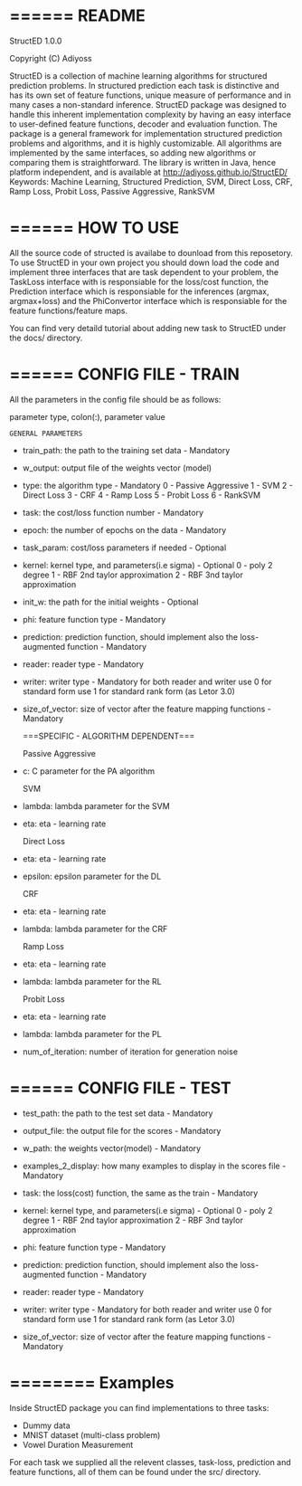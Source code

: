 ======
README
======

StructED 1.0.0

Copyright (C) Adiyoss

StructED is a collection of machine learning algorithms for structured prediction problems. In structured prediction each task is distinctive and has its own set of feature functions, unique measure of performance and in many cases a non-standard inference. StructED package was designed to handle this inherent implementation complexity by having an easy interface to user-defined feature functions, decoder and evaluation function. The package is a general framework for implementation structured prediction problems and algorithms, and it is highly customizable. All algorithms are implemented by the same interfaces, so adding new algorithms or comparing them is straightforward. The library is written in Java, hence platform independent, and is available at http://adiyoss.github.io/StructED/ 
Keywords: Machine Learning, Structured Prediction, SVM, Direct Loss, CRF, Ramp Loss, Probit Loss, Passive Aggressive, RankSVM

======
HOW TO USE
======
All the source code of structed is availabe to dounload from this reposetory. To use StructED in your own project you should down load the code and implement three interfaces that are task dependent to your problem, the TaskLoss interface with is responsiable for the loss/cost function, the Prediction interface which is responsiable for the inferences (argmax, argmax+loss) and the PhiConvertor interface which is responsiable for the feature functions/feature maps.

You can find very detaild tutorial about adding new task to StructED under the docs/ directory.

======
CONFIG FILE - TRAIN
======
All the parameters in the config file should be as follows: 

parameter type, colon(:), parameter value

	GENERAL PARAMETERS
	
 - train_path:							 the path to the training set data - Mandatory 
 - w_output:							 output file of the weights vector (model)	

 - type:							 the algorithm type - Mandatory
 								 0 - Passive Aggressive
								 1 - SVM
								 2 - Direct Loss
								 3 - CRF
								 4 - Ramp Loss
								 5 - Probit Loss
								 6 - RankSVM 
								
 - task:							 the cost/loss function number - Mandatory
 
 - epoch:							 the number of epochs on the data - Mandatory
 
 - task_param:							 cost/loss parameters if needed - Optional
 
 - kernel:							 kernel type, and parameters(i.e sigma) - Optional
 								 0 - poly 2 degree
								 1 - RBF 2nd taylor approximation
								 2 - RBF 3nd taylor approximation	
								
 - init_w:							 the path for the initial weights - Optional
 
 - phi:								 feature function type - Mandatory
 
 - prediction:							 prediction function, should implement also the loss-augmented function - Mandatory
 
 - reader:							 reader type - Mandatory
 - writer:							 writer type - Mandatory
 								 for both reader and writer
								 use 0 for standard form
								 use 1 for standard rank form (as Letor 3.0)
 
 - size_of_vector:						 size of vector after the feature mapping functions - Mandatory
 	
	===SPECIFIC - ALGORITHM DEPENDENT===

	Passive Aggressive
 - c: 				 C parameter for the PA algorithm				


	SVM
 - lambda:				 lambda parameter for the SVM						
 - eta:				 	eta - learning rate
			    
						  
	Direct Loss									   
 - eta:				 eta - learning rate
 - epsilon:			 epsilon parameter for the DL	   
						  

	CRF	
 - eta:				 	eta - learning rate
 - lambda:				 lambda parameter for the CRF				  			
			
						 						  						  
	Ramp Loss	
 - eta:				 eta - learning rate
 - lambda:				 lambda parameter for the RL				  			
						  
						  
	Probit Loss	
 - eta:				 eta - learning rate
 - lambda:				 lambda parameter for the PL	
 - num_of_iteration:		 number of iteration for generation noise			  


======
CONFIG FILE - TEST
======

 - test_path:							 the path to the test set data - Mandatory 

 - output_file:							 the output file for the scores - Mandatory 

 - w_path:								 the weights vector(model) - Mandatory 

 - examples_2_display:						 how many examples to display in the scores file - Mandatory

 - task:								 the loss(cost) function, the same as the train - Mandatory

 - kernel:								 kernel type, and parameters(i.e sigma) - Optional
 								 0 - poly 2 degree
								 1 - RBF 2nd taylor approximation
								 2 - RBF 3nd taylor approximation
	
 - phi:								 feature function type - Mandatory

 - prediction:							 prediction function, should implement also the loss-augmented function - Mandatory

 - reader:								 reader type - Mandatory
 - writer:								 writer type - Mandatory
 								 for both reader and writer
								 use 0 for standard form
								 use 1 for standard rank form (as Letor 3.0)

 - size_of_vector:							 size of vector after the feature mapping functions - Mandatory

========
Examples
========
Inside StructED package you can find implementations to three tasks:
 - Dummy data
 - MNIST dataset (multi-class problem)
 - Vowel Duration Measurement

For each task we supplied all the relevent classes, task-loss, prediction and feature functions, all of them can be found under the src/ directory.
